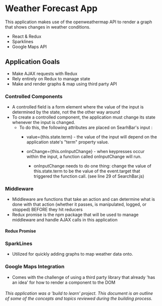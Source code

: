 # Weather Forecast App

This application makes use of the openweathermap API to render a graph that shows changes in weather conditions. 

* React & Redux
* Sparklines
* Google Maps API

## Application Goals
* Make AJAX requests with Redux
* Rely entirely on Redux to manage state
* Make and render graphs & map using third party API

### Controlled Components
* A controlled field is a form element where the value of the input is determined by the state, not the the other way around
* To create a controlled component, the application must change its state whenever the input is changed.
  * To do this, the following attributes are placed on SearhBar's input :
    * value={this.state.term} - the value of the input will depend on the application state's "term" property value.

    * onChange={this.onInputChange} - when keypresses occur within the input, a function called onInputChange will run. 
      * onInputChange needs to do one thing: change the value of this.state.term to be the value of the event.target that triggered the function call. (see line 29 of SearchBar.js) 

### Middleware 
* Middleware are functions that take an action and can determine what is done with that action (whether it passes, is manipulated, logged, or stopped) BEFORE they hit reducers
* Redux promise is the npm package that will be used to manage middleware and handle AJAX calls in this application

#### Redux Promise

### SparkLines
* Utilized for quickly adding graphs to map weather data onto. 

### Google Maps Integration
* Comes with the challenge of using a third party library that already 'has an idea' for how to render a component to the DOM

###### This application was a 'build to learn' project. This document is an outline of some of the concepts and topics reviewed during the building process. 